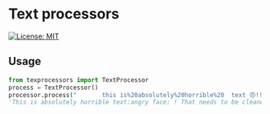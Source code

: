 # Text processors

[![License: MIT](https://img.shields.io/badge/License-MIT-yellow.svg)](https://opensource.org/licenses/MIT)

## Usage

```python
from texprocessors import TextProcessor
process = TextProcessor()
processor.process("       this is%20absolutely%20horrible%20  text 😠!!!! !!??? ?    that needs to be   cleaned up         ")
'This is absolutely horrible text:angry face: ! That needs to be cleaned up.'
```
